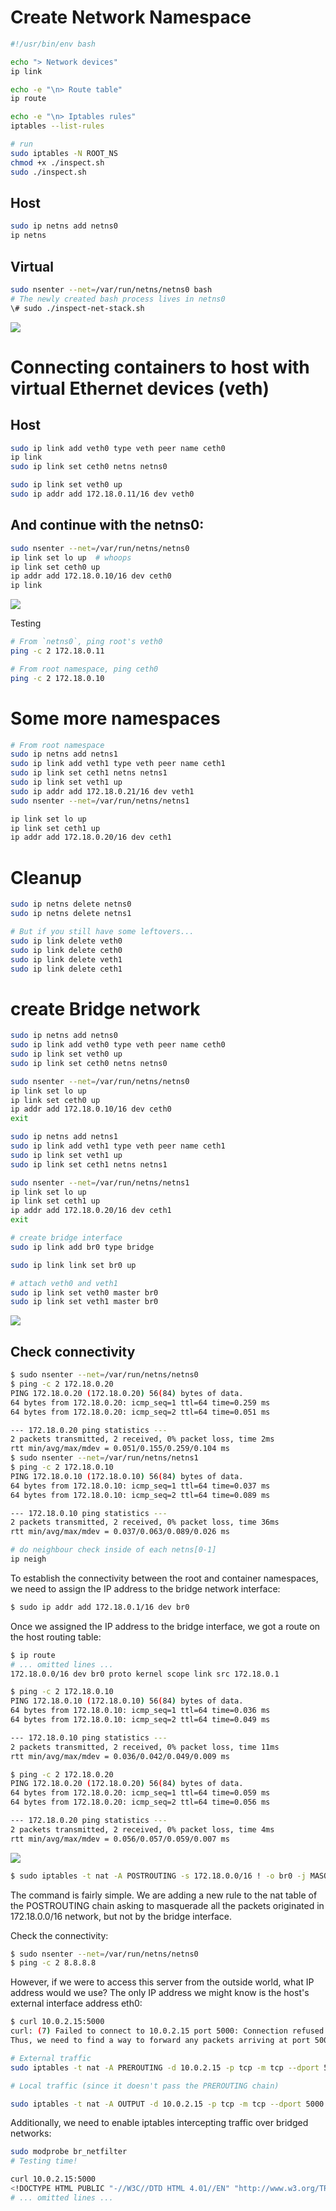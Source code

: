 # Create Network Namespace

```sh
#!/usr/bin/env bash

echo "> Network devices"
ip link

echo -e "\n> Route table"
ip route

echo -e "\n> Iptables rules"
iptables --list-rules
```
```sh
# run
sudo iptables -N ROOT_NS
chmod +x ./inspect.sh
sudo ./inspect.sh
```

## Host
```sh
sudo ip netns add netns0
ip netns
```


## Virtual
```sh
sudo nsenter --net=/var/run/netns/netns0 bash
# The newly created bash process lives in netns0
\# sudo ./inspect-net-stack.sh
```
![](https://iximiuz.com/container-networking-is-simple/network-namespace-4000-opt.png)

# Connecting containers to host with virtual Ethernet devices (veth)

## Host

```sh
sudo ip link add veth0 type veth peer name ceth0
ip link
sudo ip link set ceth0 netns netns0

sudo ip link set veth0 up
sudo ip addr add 172.18.0.11/16 dev veth0
```

## And continue with the netns0:
```sh
sudo nsenter --net=/var/run/netns/netns0
ip link set lo up  # whoops
ip link set ceth0 up
ip addr add 172.18.0.10/16 dev ceth0
ip link
```

![](https://iximiuz.com/container-networking-is-simple/veth-4000-opt.png)

Testing
```sh
# From `netns0`, ping root's veth0
ping -c 2 172.18.0.11

# From root namespace, ping ceth0
ping -c 2 172.18.0.10
```



# Some more namespaces

```sh
# From root namespace
sudo ip netns add netns1
sudo ip link add veth1 type veth peer name ceth1
sudo ip link set ceth1 netns netns1
sudo ip link set veth1 up
sudo ip addr add 172.18.0.21/16 dev veth1
sudo nsenter --net=/var/run/netns/netns1

ip link set lo up
ip link set ceth1 up
ip addr add 172.18.0.20/16 dev ceth1
```

# Cleanup
```sh
sudo ip netns delete netns0
sudo ip netns delete netns1

# But if you still have some leftovers...
sudo ip link delete veth0
sudo ip link delete ceth0
sudo ip link delete veth1
sudo ip link delete ceth1
```


# create Bridge network

```sh
sudo ip netns add netns0
sudo ip link add veth0 type veth peer name ceth0
sudo ip link set veth0 up
sudo ip link set ceth0 netns netns0

sudo nsenter --net=/var/run/netns/netns0
ip link set lo up
ip link set ceth0 up
ip addr add 172.18.0.10/16 dev ceth0
exit

sudo ip netns add netns1
sudo ip link add veth1 type veth peer name ceth1
sudo ip link set veth1 up
sudo ip link set ceth1 netns netns1

sudo nsenter --net=/var/run/netns/netns1
ip link set lo up
ip link set ceth1 up
ip addr add 172.18.0.20/16 dev ceth1
exit
```

```sh
# create bridge interface
sudo ip link add br0 type bridge

sudo ip link link set br0 up

# attach veth0 and veth1
sudo ip link set veth0 master br0
sudo ip link set veth1 master br0
```

![](https://iximiuz.com/container-networking-is-simple/bridge-4000-opt.png)

## Check connectivity

```sh
$ sudo nsenter --net=/var/run/netns/netns0
$ ping -c 2 172.18.0.20
PING 172.18.0.20 (172.18.0.20) 56(84) bytes of data.
64 bytes from 172.18.0.20: icmp_seq=1 ttl=64 time=0.259 ms
64 bytes from 172.18.0.20: icmp_seq=2 ttl=64 time=0.051 ms

--- 172.18.0.20 ping statistics ---
2 packets transmitted, 2 received, 0% packet loss, time 2ms
rtt min/avg/max/mdev = 0.051/0.155/0.259/0.104 ms
$ sudo nsenter --net=/var/run/netns/netns1
$ ping -c 2 172.18.0.10
PING 172.18.0.10 (172.18.0.10) 56(84) bytes of data.
64 bytes from 172.18.0.10: icmp_seq=1 ttl=64 time=0.037 ms
64 bytes from 172.18.0.10: icmp_seq=2 ttl=64 time=0.089 ms

--- 172.18.0.10 ping statistics ---
2 packets transmitted, 2 received, 0% packet loss, time 36ms
rtt min/avg/max/mdev = 0.037/0.063/0.089/0.026 ms
```

```sh
# do neighbour check inside of each netns[0-1]  
ip neigh
```

To establish the connectivity between the root and container namespaces, we need to assign the IP address to the bridge network interface:

```sh
$ sudo ip addr add 172.18.0.1/16 dev br0
```
Once we assigned the IP address to the bridge interface, we got a route on the host routing table:
```sh
$ ip route
# ... omitted lines ...
172.18.0.0/16 dev br0 proto kernel scope link src 172.18.0.1

$ ping -c 2 172.18.0.10
PING 172.18.0.10 (172.18.0.10) 56(84) bytes of data.
64 bytes from 172.18.0.10: icmp_seq=1 ttl=64 time=0.036 ms
64 bytes from 172.18.0.10: icmp_seq=2 ttl=64 time=0.049 ms

--- 172.18.0.10 ping statistics ---
2 packets transmitted, 2 received, 0% packet loss, time 11ms
rtt min/avg/max/mdev = 0.036/0.042/0.049/0.009 ms

$ ping -c 2 172.18.0.20
PING 172.18.0.20 (172.18.0.20) 56(84) bytes of data.
64 bytes from 172.18.0.20: icmp_seq=1 ttl=64 time=0.059 ms
64 bytes from 172.18.0.20: icmp_seq=2 ttl=64 time=0.056 ms

--- 172.18.0.20 ping statistics ---
2 packets transmitted, 2 received, 0% packet loss, time 4ms
rtt min/avg/max/mdev = 0.056/0.057/0.059/0.007 ms
```

![](https://iximiuz.com/container-networking-is-simple/router-4000-opt.png)
```sh
$ sudo iptables -t nat -A POSTROUTING -s 172.18.0.0/16 ! -o br0 -j MASQUERADE
```
The command is fairly simple. We are adding a new rule to the nat table of the POSTROUTING chain asking to masquerade all the packets originated in 172.18.0.0/16 network, but not by the bridge interface.

Check the connectivity:
```sh
$ sudo nsenter --net=/var/run/netns/netns0
$ ping -c 2 8.8.8.8
```

However, if we were to access this server from the outside world, what IP address would we use? The only IP address we might know is the host's external interface address eth0:
```sh
$ curl 10.0.2.15:5000
curl: (7) Failed to connect to 10.0.2.15 port 5000: Connection refused
Thus, we need to find a way to forward any packets arriving at port 5000 on the host's eth0 interface to 172.18.0.10:5000 destination. Or, in other words, we need to publish the container's port 5000 on the host's eth0 interface. iptables to the rescue!
```
```sh
# External traffic
sudo iptables -t nat -A PREROUTING -d 10.0.2.15 -p tcp -m tcp --dport 5000 -j DNAT --to-destination 172.18.0.10:5000

# Local traffic (since it doesn't pass the PREROUTING chain)

sudo iptables -t nat -A OUTPUT -d 10.0.2.15 -p tcp -m tcp --dport 5000 -j DNAT --to-destination 172.18.0.10:5000
```

Additionally, we need to enable iptables intercepting traffic over bridged networks:
```sh
sudo modprobe br_netfilter
# Testing time!

curl 10.0.2.15:5000
<!DOCTYPE HTML PUBLIC "-//W3C//DTD HTML 4.01//EN" "http://www.w3.org/TR/html4/strict.dtd">
# ... omitted lines ...
```
